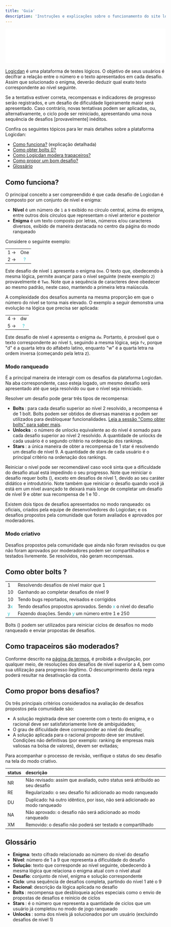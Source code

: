 ```yaml
---
title: 'Guia'
description: 'Instruções e explicações sobre o funcionamento do site logicdan.com'
---
```


![logo](../assets/logicdan_logo.svg "Logo do Logicdan")

[Logicdan](https://logicdan.com) é uma plataforma de testes lógicos. O objetivo de seus usuários é decifrar a relação entre o número e o texto apresentados em cada desafio. Assim que solucionado o enigma, deverão deduzir qual exato texto correspondente ao nível seguinte.

Se a tentativa estiver correta, recompensas e indicadores de progresso serão registrados, e um desafio de dificuldade ligeiramente maior será apresentado. Caso contrário, novas tentativas podem ser aplicadas, ou, alternativamente, o ciclo pode ser reiniciado, apresentando uma nova sequência de desafios [provavelmente] inéditos.

Confira os seguintes tópicos para ler mais detalhes sobre a plataforma Logicdan:

- [Como funciona?](#how-it-works) (explicação detalhada)
- [Como obter bolts (<span class="bolt"></span>)?](#how-to-get-bolts)
- [Como Logicdan modera trapaceiros?](#how-cheaters-are-moderated)
- [Como propor um bom desafio?](#how-to-propose-good-challenges)
- [Glossário](#glossary)

## <a name="how-it-works"></a>Como funciona?

O principal conceito a ser compreendido é que cada desafio de Logicdan é composto por um conjunto de nível e enigma:

- **Nível** é um número de `1` a `9` exibido no círculo central, acima do enigma, entre outros dois círculos que representam o nível anterior e posterior
- **Enigma** é um texto composto por letras, números e/ou caracteres diversos, exibido de maneira destacada no centro da página do modo ranqueado

Considere o seguinte exemplo:

|   |   |
|---|:-:|
| 1 →|One|
| 2 →| 	<font color=#26c9d1>?</font> |

Este desafio de nível `1` apresenta o enigma `One`. O texto que, obedecendo à mesma lógica, permite avançar para o nível seguinte (neste exemplo `2`) provavelmente é `Two`. Note que a sequência de caracteres deve obedecer ao mesmo padrão, neste caso, mantendo a primeira letra maiúscula.

A complexidade dos desafios aumenta na mesma proporção em que o número do nível se torna mais elevado. O exemplo a seguir demonstra uma evolução na lógica que precisa ser aplicada:

|   |   |
|---|:-:|
| 4 →|dw|
| 5 →| 	<font color=#26c9d1>?</font> |

Este desafio de nível `4` apresenta o enigma `dw`. Portanto, é provável que o texto correspondente ao nível `5`, seguindo a mesma lógica, seja `fv`, porque "d" é a quarta letra do alfabeto latino, enquanto "w" é a quarta letra na ordem inversa (começando pela letra z).

### Modo ranqueado

É a principal maneira de interagir com os desafios da plataforma Logicdan. Na aba correspondente, caso esteja logado, um mesmo desafio será apresentado até que seja resolvido ou que o nível seja reiniciado.

Resolver um desafio pode gerar três tipos de recompensa:

- **Bolts <span class="bolt"></span>**: para cada desafio superior ao nível 2 resolvido, a recompensa é de 1 bolt. Bolts podem ser obtidos de diversas maneiras e podem ser utilizados para desbloquear funcionalidades. [Leia a sessão "Como obter bolts" para saber mais](#how-to-get-bolts).
- **Unlocks <span class="unlock"></span>**: o número de unlocks equivalente ao do nível é somado para cada desafio superior ao nível 2 resolvido. A quantidade de unlocks de cada usuário é o segundo critério na ordenação dos rankings.
- **Stars <span class="star"></span>**: a única maneira de obter a recompensa de 1 star é resolvendo um desafio de nível 9. A quantidade de stars de cada usuário é o principal critério na ordenação dos rankings.

Reiniciar o nível pode ser recomendável caso você sinta que a dificuldade do desafio atual está impedindo o seu progresso. Note que reiniciar o desafio requer bolts (<span class="bolt"></span>), exceto em desafios de nível 1, devido ao seu caráter didático e introdutório. Note também que reiniciar o desafio quando você já está em um nível avançado te deixará mais longe de completar um desafio de nível 9 e obter sua recompensa de 1 <span class="star"></span> e 10 <span class="bolt"></span>.

Existem dois tipos de desafios apresentados no modo ranqueado: os oficiais, criados pela equipe de desenvolvedores do Logicdan; e os desafios propostos pela comunidade que foram avaliados e aprovados por moderadores.

### Modo criativo

Desafios propostos pela comunidade que ainda não foram revisados ou que não foram aprovados por moderadores podem ser compartilhados e testados livremente. Se resolvidos, não geram recompensas.

## <a name="how-to-get-bolts"></a>Como obter bolts <span class="bolt"></span>?

| | |
|:---|:---|
|1 <span class="bolt"></span>|Resolvendo desafios de nível maior que 1|
|10 <span class="bolt"></span>|Ganhando <span class="star"></span> ao completar desafios de nível 9|
|10 <span class="bolt"></span>|Tendo bugs reportados, revisados e corrigidos|
|3<font color=#26c9d1>x</font> <span class="bolt"></span>|Tendo desafios propostos aprovados. Sendo <font color=#26c9d1>x</font> o nível do desafio|
|<font color=#26c9d1>y</font> <span class="bolt"></span>|Fazendo doações. Sendo <font color=#26c9d1>y</font> um número entre 1 e 250|

Bolts (<span class="bolt"></span>) podem ser utilizados para reiniciar ciclos de desafios no modo ranqueado e enviar propostas de desafios.

## <a name="how-cheaters-are-moderated"></a>Como trapaceiros são moderados?

Conforme descrito na [página de termos](/pt/terms), é proibida a divulgação, por qualquer meio, de resoluções dos desafios de nível superior a 4, bem como sua utilização para progresso ilegítimo. O descumprimento desta regra poderá resultar na desativação da conta.

## <a name="how-to-propose-good-challenges"></a>Como propor bons desafios?

Os três principais critérios considerados na avaliação de desafios propostos pela comunidade são:

- A solução registrada deve ser coerente com o texto do enigma, e o racional deve ser satisfatoriamente livre de ambiguidades;
- O grau de dificuldade deve corresponder ao nível do desafio;
- A solução aplicada para o racional proposto deve ser imutável. Condições não definitivas (por exemplo: ranking de empresas mais valiosas na bolsa de valores), devem ser evitadas;

Para acompanhar o processo de revisão, verifique o status do seu desafio na tela do modo criativo.

|status|descrição|
|:---|:---|
|NR|Não revisado: assim que avaliado, outro status será atribuído ao seu desafio|
|RE|Regularizado: o seu desafio foi adicionado ao modo ranqueado|
|DU|Duplicado: há outro idêntico, por isso, não será adicionado ao modo ranqueado|
|NA|Não aprovado: o desafio não será adicionado ao modo ranqueado|
|XM|Removido: o desafio não poderá ser testado e compartilhado|


## <a name="glossary"></a>Glossário

- **Enigma**: texto cifrado relacionado ao número do nível do desafio
- **Nível**: número de 1 a 9 que representa a dificuldade do desafio
- **Solução**: texto que corresponde ao nível seguinte, obedecendo à mesma lógica que relaciona o enigma atual com o nível atual
- **Desafio**: conjunto de nível, enigma e solução correspondente
- **Ciclo**: uma sequência de desafios completa, partindo do nível 1 até o 9
- **Racional**: descrição da lógica aplicada no desafio
- **Bolts <span class="bolt"></span>**: recompensa que desbloqueia ações especiais como o envio de propostas de desafios e reinício de ciclos
- **Stars <span class="star"></span>**: é o número que representa a quantidade de ciclos que um usuário já completou no modo de jogo ranqueado
- **Unlocks <span class="unlock"></span>**: soma dos níveis já solucionados por um usuário (excluindo desafios de nível 1)
